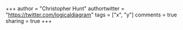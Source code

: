 +++
author = "Christopher Hunt"
authortwitter = "https://twitter.com/logicaldiagram"
tags = ["x", "y"]
comments = true
sharing = true
+++